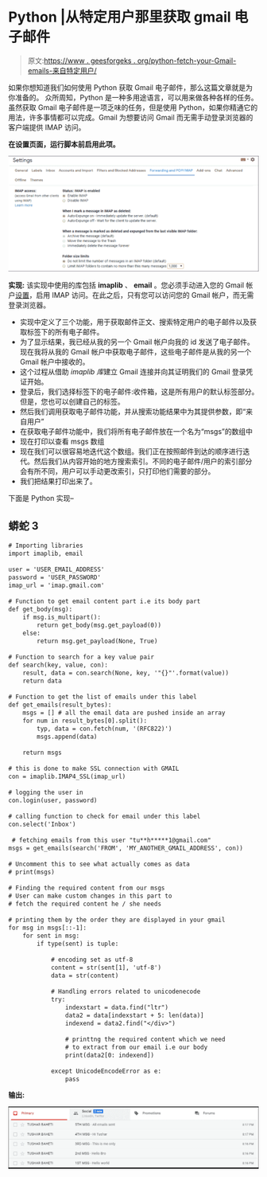 # Python |从特定用户那里获取 gmail 电子邮件

> 原文:[https://www . geesforgeks . org/python-fetch-your-Gmail-emails-来自特定用户/](https://www.geeksforgeeks.org/python-fetch-your-gmail-emails-from-a-particular-user/)

如果你想知道我们如何使用 Python 获取 Gmail 电子邮件，那么这篇文章就是为你准备的。
众所周知，Python 是一种多用途语言，可以用来做各种各样的任务。虽然获取 Gmail 电子邮件是一项乏味的任务，但是使用 Python，如果你精通它的用法，许多事情都可以完成。Gmail 为想要访问 Gmail 而无需手动登录浏览器的客户端提供 IMAP 访问。

**在设置页面，运行脚本前启用此项。**

![](img/6fa8b99aa78edafe7670e211d52eef9d.png)

**实现:**
该实现中使用的库包括 **imaplib** 、 **email** 。您必须手动进入您的 Gmail 帐户[设置](https://mail.google.com/mail/u/0/#settings/fwdandpop)，启用 IMAP 访问。在此之后，只有您可以访问您的 Gmail 帐户，而无需登录浏览器。

*   实现中定义了三个功能，用于获取邮件正文、搜索特定用户的电子邮件以及获取标签下的所有电子邮件。
*   为了显示结果，我已经从我的另一个 Gmail 帐户向我的 id 发送了电子邮件。现在我将从我的 Gmail 帐户中获取电子邮件，这些电子邮件是从我的另一个 Gmail 帐户中接收的。
*   这个过程从借助 *imaplib 库*建立 Gmail 连接并向其证明我们的 Gmail 登录凭证开始。
*   登录后，我们选择标签下的电子邮件:收件箱，这是所有用户的默认标签部分。但是，您也可以创建自己的标签。
*   然后我们调用获取电子邮件功能，并从搜索功能结果中为其提供参数，即“来自用户”
*   在获取电子邮件功能中，我们将所有电子邮件放在一个名为“msgs”的数组中
*   现在打印以查看 msgs 数组
*   现在我们可以很容易地迭代这个数组。我们正在按照邮件到达的顺序进行迭代。然后我们从内容开始的地方搜索索引。不同的电子邮件/用户的索引部分会有所不同，用户可以手动更改索引，只打印他们需要的部分。
*   我们把结果打印出来了。

下面是 Python 实现–

## 蟒蛇 3

```
# Importing libraries
import imaplib, email

user = 'USER_EMAIL_ADDRESS'
password = 'USER_PASSWORD'
imap_url = 'imap.gmail.com'

# Function to get email content part i.e its body part
def get_body(msg):
    if msg.is_multipart():
        return get_body(msg.get_payload(0))
    else:
        return msg.get_payload(None, True)

# Function to search for a key value pair
def search(key, value, con):
    result, data = con.search(None, key, '"{}"'.format(value))
    return data

# Function to get the list of emails under this label
def get_emails(result_bytes):
    msgs = [] # all the email data are pushed inside an array
    for num in result_bytes[0].split():
        typ, data = con.fetch(num, '(RFC822)')
        msgs.append(data)

    return msgs

# this is done to make SSL connection with GMAIL
con = imaplib.IMAP4_SSL(imap_url)

# logging the user in
con.login(user, password)

# calling function to check for email under this label
con.select('Inbox')

 # fetching emails from this user "tu**h*****1@gmail.com"
msgs = get_emails(search('FROM', 'MY_ANOTHER_GMAIL_ADDRESS', con))

# Uncomment this to see what actually comes as data
# print(msgs)

# Finding the required content from our msgs
# User can make custom changes in this part to
# fetch the required content he / she needs

# printing them by the order they are displayed in your gmail
for msg in msgs[::-1]:
    for sent in msg:
        if type(sent) is tuple:

            # encoding set as utf-8
            content = str(sent[1], 'utf-8')
            data = str(content)

            # Handling errors related to unicodenecode
            try:
                indexstart = data.find("ltr")
                data2 = data[indexstart + 5: len(data)]
                indexend = data2.find("</div>")

                # printtng the required content which we need
                # to extract from our email i.e our body
                print(data2[0: indexend])

            except UnicodeEncodeError as e:
                pass
```

**输出:**

![](img/6edbeeef35d9fc8d921ebdda6520cd5c.png)